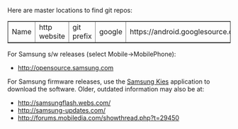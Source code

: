 Here are master locations to find git repos:

<body>
<table border="1">
<td>Name</td><td>http website</td><td>git prefix</td>
<td>google</td><td>https://android.googlesource.com/</td><td>https://android.googlesource.com</td>
<td>ste</td><td>http://www.igloocommunity.org/gitweb/</td><td>git://igloocommunity.org/git</td>
<td>nvidia</td><td>http://nv-tegra.nvidia.com/gitweb/</td><td>git://nv-tegra.nvidia.com</td>
<td>ti</td><td>http://git.omapzoom.org/</td><td>git://git.omapzoom.org</td>
<td>Qualcomm quic</td><td>https://www.codeaurora.org/gitweb/quic/qrd-android/</td><td>git://codeaurora.org/quic/qrd-android</td>
<td>Qualcomm qrd</td><td>https://www.codeaurora.org/gitweb/quic/la/</td><td>git://codeaurora.org</td>
</table>
</body>

For Samsung s/w releases (select Mobile->MobilePhone):
   * http://opensource.samsung.com

For Samsung firmware releases, use the [Samsung Kies](http://www.samsung.com/us/kies/) application to download the software.  Older, outdated information may also be at:

   * http://samsungflash.webs.com/
   * http://samsung-updates.com/
   * http://forums.mobiledia.com/showthread.php?t=29450



